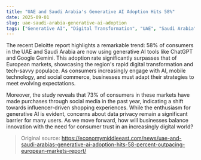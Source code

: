 ```yaml
---
title: "UAE and Saudi Arabia's Generative AI Adoption Hits 58%"
date: 2025-09-01
slug: uae-saudi-arabia-generative-ai-adoption
tags: ["Generative AI", "Digital Transformation", "UAE", "Saudi Arabia"]
---
```


The recent Deloitte report highlights a remarkable trend: 58% of consumers in the UAE and Saudi Arabia are now using generative AI tools like ChatGPT and Google Gemini. This adoption rate significantly surpasses that of European markets, showcasing the region's rapid digital transformation and tech-savvy populace. As consumers increasingly engage with AI, mobile technology, and social commerce, businesses must adapt their strategies to meet evolving expectations.

Moreover, the study reveals that 73% of consumers in these markets have made purchases through social media in the past year, indicating a shift towards influencer-driven shopping experiences. While the enthusiasm for generative AI is evident, concerns about data privacy remain a significant barrier for many users. As we move forward, how will businesses balance innovation with the need for consumer trust in an increasingly digital world?
> Original source: https://economymiddleeast.com/news/uae-and-saudi-arabias-generative-ai-adoption-hits-58-percent-outpacing-european-markets-report/